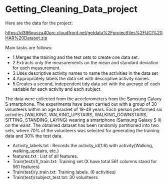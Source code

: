 Getting_Cleaning_Data_project
=============================
Here are the data for the project: 

https://d396qusza40orc.cloudfront.net/getdata%2Fprojectfiles%2FUCI%20HAR%20Dataset.zip 

Main tasks are follows: 
* 1.Merges the training and the test sets to create one data set.
* 2.Extracts only the measurements on the mean and standard deviation for each measurement. 
* 3.Uses descriptive activity names to name the activities in the data set
* 4.Appropriately labels the data set with descriptive activity names. 
* 5.Creates a second, independent tidy data set with the average of each variable for each activity and each subject. 

The data were collected from the accelerometers from the Samsung Galaxy S smartphone.  The experiments have been carried out with a group of 30 volunteers within an age bracket of 19-48 years. Each person performed six activities (WALKING, WALKING_UPSTAIRS, WALKING_DOWNSTAIRS, SITTING, STANDING, LAYING) wearing a smartphone (Samsung Galaxy S II) on the waist.
The obtained dataset has been randomly partitioned into two sets, where 70% of the volunteers was selected for generating the training data and 30% the test data.

* Activity_labels.txt : Records the activity_id(1:6) with activity(Walking, walking_upstairs, etc.)
* features.txt : List of all features.
* Train(test)/X_train.txt: Training set.(X have total 561 columns stand for 561 features)
* Train(test)/y_train.txt: Training labels. (6 activities)
* Train(test)/subject_test.txt: 30 volunteers


